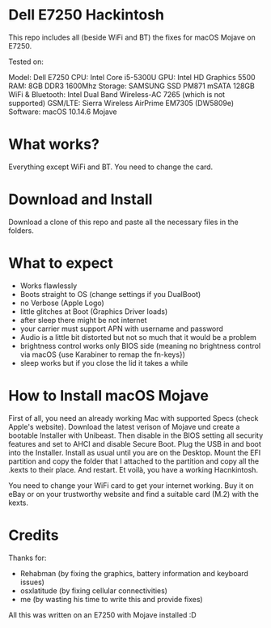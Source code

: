 # Dell E7250 Hackintosh

This repo includes all (beside WiFi and BT) the fixes for macOS Mojave on E7250.

Tested on:

Model: Dell E7250
CPU: Intel Core i5-5300U
GPU: Intel HD Graphics 5500
RAM: 8GB DDR3 1600Mhz
Storage: SAMSUNG SSD PM871 mSATA 128GB
WiFi & Bluetooth: Intel Dual Band Wireless-AC 7265 (which is not supported)
GSM/LTE: Sierra Wireless AirPrime EM7305 (DW5809e)
Software: macOS 10.14.6 Mojave

# What works?

Everything except WiFi and BT. You need to change the card.

# Download and Install

Download a clone of this repo and paste all the necessary files in the folders.

# What to expect

- Works flawlessly
- Boots straight to OS (change settings if you DualBoot)
- no Verbose (Apple Logo)
- little glitches at Boot (Graphics Driver loads)
- after sleep there might be not internet
- your carrier must support APN with username and password
- Audio is a little bit distorted but not so much that it would be a problem
- brightness control works only BIOS side (meaning no brightness control via macOS {use Karabiner to remap the fn-keys})
- sleep works but if you close the lid it takes a while

# How to Install macOS Mojave

First of all, you need an already working Mac with supported Specs (check Apple's website). Download the latest verison of Mojave und create a bootable Installer with Unibeast. Then disable in the BIOS setting all security features and set to AHCI and disable Secure Boot. Plug the USB in and boot into the Installer. Install as usual until you are on the Desktop. Mount the EFI partition and copy the folder that I attached to the partition and copy all the .kexts to their place. And restart. Et voilà, you have a working Hacnkintosh.

You need to change your WiFi card to get your internet working. Buy it on eBay or on your trustworthy website and find a suitable card (M.2) with the kexts.

# Credits

Thanks for:

- Rehabman (by fixing the graphics, battery information and keyboard issues)
- osxlatitude (by fixing cellular connectivities)
- me (by wasting his time to write this and provide fixes)


All this was written on an E7250 with Mojave installed :D
